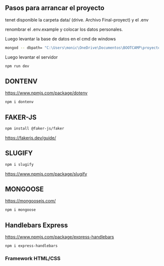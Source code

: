 ## Pasos para arrancar el proyecto

tenet disponible la carpeta data/ (drive. Archivo Final-proyect) y el .env

renombrar el .env.example y colocar los datos personales.

Luego levantar la base de datos en el cmd de windows

```sh
mongod -- dbpath= "C:\Users\monic\OneDrive\Documentos\BOOTCAMP\proyecto-final\data"

```

Luego levantar el servidor

```sh
npm run dev
```

## DONTENV
<https://www.npmjs.com/package/dotenv>

```sh
npm i dontenv
```

## FAKER-JS

```sh
npm install @faker-js/faker
```

<https://fakerjs.dev/guide/>

## SLUGIFY

```sh
npm i slugify
```

<https://www.npmjs.com/package/slugify>

## MONGOOSE
<https://mongoosejs.com/>

```sh
npm i mongoose
```

## Handlebars Express
<https://www.npmjs.com/package/express-handlebars>

```sh
npm i express-handlebars
```


### Framework HTML/CSS

